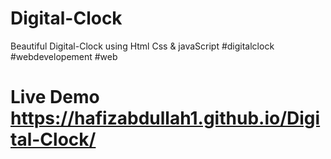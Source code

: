 # Digital-Clock
Beautiful Digital-Clock using Html Css &amp; javaScript #digitalclock #webdevelopement #web
# Live Demo https://hafizabdullah1.github.io/Digital-Clock/
